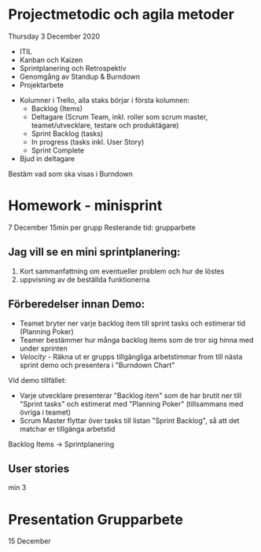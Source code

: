 # Projectmetodic och agila metoder
Thursday 3 December 2020

* ITIL 
* Kanban och Kaizen
* Sprintplanering och Retrospektiv
* Genomgång av Standup & Burndown
* Projektarbete

<!-- notes -->
* Kolumner i Trello, alla staks börjar i första kolumnen:
  * Backlog (Items)
  * Deltagare (Scrum Team, inkl. roller som scrum master, teamet/utvecklare, testare och produktägare)
  * Sprint Backlog (tasks)
  * In progress (tasks inkl. User Story)
  * Sprint Complete
* Bjud in deltagare

Bestäm vad som ska visas i Burndown



# Homework - minisprint
7 December
15min per grupp
Resterande tid: grupparbete

## Jag vill se en mini sprintplanering:
1. Kort sammanfattning om eventueller problem och hur de löstes
2. uppvisning av de beställda funktionerna

## Förberedelser innan Demo:
* Teamet bryter ner varje backlog item till sprint tasks och estimerar tid (Planning Poker)
* Teamer bestämmer hur många backlog items som de tror sig hinna med under sprinten
* *Velocity* - Räkna ut er grupps tillgängliga arbetstimmar from till nästa sprint demo och presentera i "Burndown Chart"

Vid demo tillfället:
* Varje utvecklare presenterar "Backlog item" som de har brutit ner till "Sprint tasks" och estimerat med "Planning Poker" (tillsammans  med övriga i teamet)
* Scrum Master flyttar över tasks till listan "Sprint Backlog", så att det matchar er tillgänga arbetstid

Backlog Items -> Sprintplanering

## User stories 
min 3




# Presentation Grupparbete
15 December